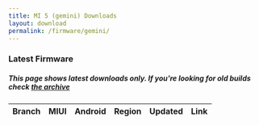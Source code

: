```yaml
---
title: MI 5 (gemini) Downloads
layout: download
permalink: /firmware/gemini/
---
```


### Latest Firmware
##### This page shows latest downloads only. If you're looking for old builds check [the archive](/archive/firmware/gemini/)


<div class="table-responsive-md" style="margin-top: 25px;">
<table id="firmware" class="compact table table-striped table-hover table-sm">
    <thead class="thead-dark">
        <tr>
            <th>Branch</th>
            <th>MIUI</th>
            <th>Android</th>
            <th>Region</th>
            <th>Updated</th>
            <th>Link</th>
        </tr>
    </thead>
    <script>loadFirmwareDownloads('gemini', 'latest')</script>
</table>
</div>
